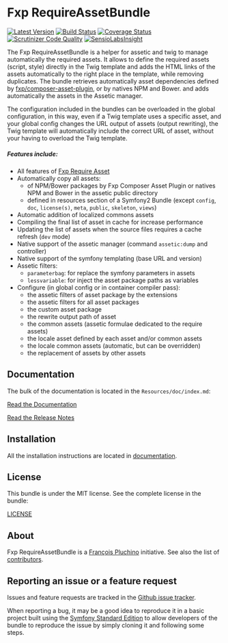 Fxp RequireAssetBundle
======================

[![Latest Version](https://img.shields.io/packagist/v/fxp/require-asset-bundle.svg)](https://packagist.org/packages/fxp/require-asset-bundle)
[![Build Status](https://img.shields.io/travis/fxpio/fxp-require-asset-bundle/master.svg)](https://travis-ci.org/fxpio/fxp-require-asset-bundle)
[![Coverage Status](https://img.shields.io/coveralls/fxpio/fxp-require-asset-bundle/master.svg)](https://coveralls.io/r/fxpio/fxp-require-asset-bundle?branch=master)
[![Scrutinizer Code Quality](https://img.shields.io/scrutinizer/g/fxpio/fxp-require-asset-bundle/master.svg)](https://scrutinizer-ci.com/g/fxpio/fxp-require-asset-bundle?branch=master)
[![SensioLabsInsight](https://img.shields.io/sensiolabs/i/6819d453-7c5c-447f-ba5d-58e25409ac2d.svg)](https://insight.sensiolabs.com/projects/6819d453-7c5c-447f-ba5d-58e25409ac2d)

The Fxp RequireAssetBundle is a helper for assetic and twig to manage automatically the
required assets. It allows to define the required assets (script, style) directly in the
Twig template and adds the HTML links of the assets automatically to the right place in
the template, while removing duplicates. The bundle retrieves automatically asset dependencies
defined by [fxp/composer-asset-plugin](https://github.com/fxpio/composer-asset-plugin),
or by natives NPM and Bower.
and adds automatically the assets in the Assetic manager.

The configuration included in the bundles can be overloaded in the global configuration,
in this way, even if a Twig template uses a specific asset, and your global config changes
the URL output of assets (output rewriting), the Twig template will automatically include
the correct URL of asset, without your having to overload the Twig template.

##### Features include:

- All features of [Fxp Require Asset](https://github.com/fxpio/fxp-require-asset)
- Automatically copy all assets:
  - of NPM/Bower packages by Fxp Composer Asset Plugin or natives NPM and Bower in the assetic public directory
  - defined in resources section of a Symfony2 Bundle (except `config`, `doc`, `license(s)`, `meta`, `public`, `skeleton`, `views`)
- Automatic addition of localized commons assets
- Compiling the final list of asset in cache for increase performance
- Updating the list of assets when the source files requires a cache refresh (`dev` mode)
- Native support of the assetic manager (command `assetic:dump` and controller)
- Native support of the symfony templating (base URL and version)
- Assetic filters:
  - `parameterbag`: for replace the symfony parameters in assets
  - `lessvariable`: for inject the asset package paths as variables
- Configure (in global config or in container compiler pass):
  - the assetic filters of asset package by the extensions
  - the assetic filters for all asset packages
  - the custom asset package
  - the rewrite output path of asset
  - the common assets (assetic formulae dedicated to the require assets)
  - the locale asset defined by each asset and/or common assets
  - the locale common assets (automatic, but can be overridden)
  - the replacement of assets by other assets

Documentation
-------------

The bulk of the documentation is located in the `Resources/doc/index.md`:

[Read the Documentation](Resources/doc/index.md)

[Read the Release Notes](https://github.com/fxpio/fxp-require-asset-bundle/releases)

Installation
------------

All the installation instructions are located in [documentation](Resources/doc/index.md).

License
-------

This bundle is under the MIT license. See the complete license in the bundle:

[LICENSE](LICENSE)

About
-----

Fxp RequireAssetBundle is a [François Pluchino](https://github.com/francoispluchino) initiative.
See also the list of [contributors](https://github.com/fxpio/fxp-require-asset-bundle/contributors).

Reporting an issue or a feature request
---------------------------------------

Issues and feature requests are tracked in the [Github issue tracker](https://github.com/fxpio/fxp-require-asset-bundle/issues).

When reporting a bug, it may be a good idea to reproduce it in a basic project
built using the [Symfony Standard Edition](https://github.com/symfony/symfony-standard)
to allow developers of the bundle to reproduce the issue by simply cloning it
and following some steps.

